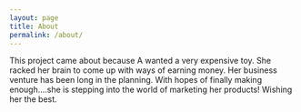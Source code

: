 ```yaml
---
layout: page
title: About
permalink: /about/
---
```


This project came about because A wanted a very expensive toy. She racked her brain to come up with ways of earning money. Her business venture has been long in the planning. With hopes of finally making enough....she is stepping into the world of marketing her products! Wishing her the best.
